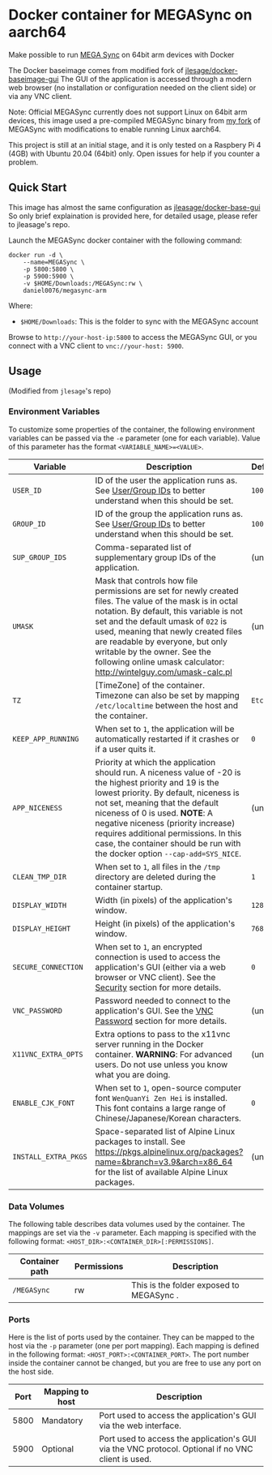 Docker container for MEGASync on aarch64
===

Make possible to run [MEGA Sync](https://mega.nz/sync) on 64bit arm devices with Docker

The Docker baseimage comes from modified fork of [jlesage/docker-baseimage-gui](https://github.com/jlesage/docker-baseimage-gui)
The GUI of the application is accessed through a modern web browser (no installation or configuration needed on the client side) or via any VNC client.

Note: Official MEGASync currently does not support Linux on 64bit arm devices, this image used a pre-compiled MEGASync binary
from [my fork](https://github.com/daniel0076/MEGAsync) of MEGASync with modifications to enable running Linux aarch64.

This project is still at an initial stage, and it is only tested on a Raspbery Pi 4 (4GB) with Ubuntu 20.04 (64bit) only.
Open issues for help if you counter a problem.

## Quick Start

This image has almost the same configuration as [jleasage/docker-base-gui](https://github.com/jlesage/docker-baseimage-gui)
So only brief explaination is provided here, for detailed usage, please refer to jleasage's repo.

Launch the MEGASync docker container with the following command:
```
docker run -d \
    --name=MEGASync \
    -p 5800:5800 \
    -p 5900:5900 \
    -v $HOME/Downloads:/MEGASync:rw \
    daniel0076/megasync-arm
```

Where:
  - `$HOME/Downloads`: This is the folder to sync with the MEGASync account

Browse to `http://your-host-ip:5800` to access the MEGASync GUI, or you connect with a VNC client to `vnc://your-host: 5900`.

## Usage

(Modified from `jlesage`'s repo)

### Environment Variables

To customize some properties of the container, the following environment
variables can be passed via the `-e` parameter (one for each variable).  Value
of this parameter has the format `<VARIABLE_NAME>=<VALUE>`.

| Variable       | Description                                  | Default |
|----------------|----------------------------------------------|---------|
|`USER_ID`| ID of the user the application runs as.  See [User/Group IDs](https://github.com/jlesage/docker-baseimage-gui#usergroup-ids) to better understand when this should be set. | `1000` |
|`GROUP_ID`| ID of the group the application runs as.  See [User/Group IDs](https://github.com/jlesage/docker-baseimage-gui#usergroup-ids) to better understand when this should be set. | `1000` |
|`SUP_GROUP_IDS`| Comma-separated list of supplementary group IDs of the application. | (unset) |
|`UMASK`| Mask that controls how file permissions are set for newly created files. The value of the mask is in octal notation.  By default, this variable is not set and the default umask of `022` is used, meaning that newly created files are readable by everyone, but only writable by the owner. See the following online umask calculator: http://wintelguy.com/umask-calc.pl | (unset) |
|`TZ`| [TimeZone] of the container.  Timezone can also be set by mapping `/etc/localtime` between the host and the container. | `Etc/UTC` |
|`KEEP_APP_RUNNING`| When set to `1`, the application will be automatically restarted if it crashes or if a user quits it. | `0` |
|`APP_NICENESS`| Priority at which the application should run.  A niceness value of -20 is the highest priority and 19 is the lowest priority.  By default, niceness is not set, meaning that the default niceness of 0 is used.  **NOTE**: A negative niceness (priority increase) requires additional permissions.  In this case, the container should be run with the docker option `--cap-add=SYS_NICE`. | (unset) |
|`CLEAN_TMP_DIR`| When set to `1`, all files in the `/tmp` directory are deleted during the container startup. | `1` |
|`DISPLAY_WIDTH`| Width (in pixels) of the application's window. | `1280` |
|`DISPLAY_HEIGHT`| Height (in pixels) of the application's window. | `768` |
|`SECURE_CONNECTION`| When set to `1`, an encrypted connection is used to access the application's GUI (either via a web browser or VNC client).  See the [Security](https://github.com/jlesage/docker-baseimage-gui#security) section for more details. | `0` |
|`VNC_PASSWORD`| Password needed to connect to the application's GUI.  See the [VNC Password](https://github.com/jlesage/docker-baseimage-gui#vnc-password) section for more details. | (unset) |
|`X11VNC_EXTRA_OPTS`| Extra options to pass to the x11vnc server running in the Docker container.  **WARNING**: For advanced users. Do not use unless you know what you are doing. | (unset) |
|`ENABLE_CJK_FONT`| When set to `1`, open-source computer font `WenQuanYi Zen Hei` is installed.  This font contains a large range of Chinese/Japanese/Korean characters. | `0` |
|`INSTALL_EXTRA_PKGS`| Space-separated list of Alpine Linux packages to install.  See https://pkgs.alpinelinux.org/packages?name=&branch=v3.9&arch=x86_64 for the list of available Alpine Linux packages. | (unset) |

### Data Volumes

The following table describes data volumes used by the container.  The mappings
are set via the `-v` parameter.  Each mapping is specified with the following
format: `<HOST_DIR>:<CONTAINER_DIR>[:PERMISSIONS]`.

| Container path  | Permissions | Description |
|-----------------|-------------|-------------|
|`/MEGASync`| rw | This is the folder exposed to MEGASync . |

### Ports

Here is the list of ports used by the container.  They can be mapped to the host
via the `-p` parameter (one per port mapping).  Each mapping is defined in the
following format: `<HOST_PORT>:<CONTAINER_PORT>`.  The port number inside the
container cannot be changed, but you are free to use any port on the host side.

| Port | Mapping to host | Description |
|------|-----------------|-------------|
| 5800 | Mandatory | Port used to access the application's GUI via the web interface. |
| 5900 | Optional | Port used to access the application's GUI via the VNC protocol.  Optional if no VNC client is used. |

